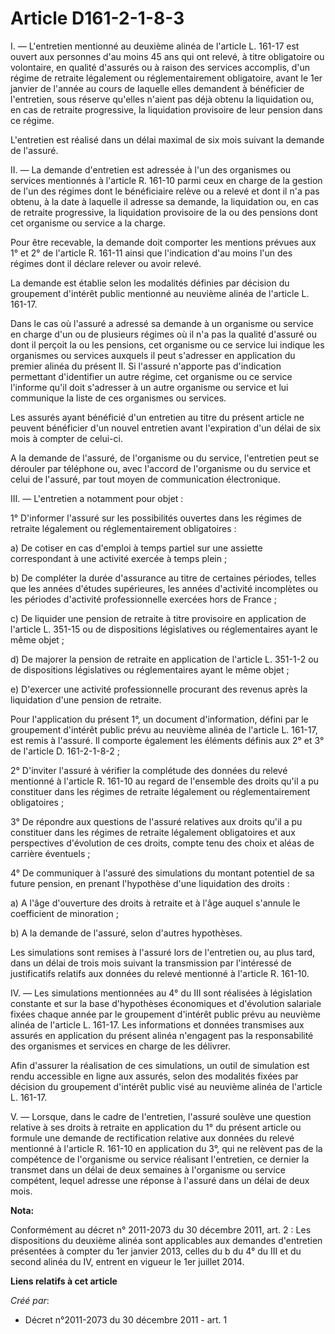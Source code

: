 # Article D161-2-1-8-3

I.  ― L'entretien mentionné au deuxième alinéa de l'article L. 161-17 est  ouvert aux personnes d'au moins 45 ans qui ont
relevé, à titre  obligatoire ou volontaire, en qualité d'assurés ou à raison des services  accomplis, d'un régime de retraite
légalement ou réglementairement  obligatoire, avant le 1er janvier de l'année au cours de laquelle elles  demandent à
bénéficier de l'entretien, sous réserve qu'elles n'aient pas  déjà obtenu la liquidation ou, en cas de retraite progressive,
la  liquidation provisoire de leur pension dans ce régime. 

L'entretien est réalisé dans un délai maximal de six mois suivant la demande de l'assuré. 

II. ― La demande d'entretien est adressée à l'un des organismes ou  services mentionnés à l'article R. 161-10 parmi ceux en
charge de la  gestion de l'un des régimes dont le bénéficiaire relève ou a relevé et  dont il n'a pas obtenu, à la date à
laquelle il adresse sa demande, la  liquidation ou, en cas de retraite progressive, la liquidation  provisoire de la ou des
pensions dont cet organisme ou service a la  charge. 

Pour être recevable, la demande doit  comporter les mentions prévues aux 1° et 2° de l'article R. 161-11 ainsi  que
l'indication d'au moins l'un des régimes dont il déclare relever ou  avoir relevé. 

La demande est établie selon les  modalités définies par décision du groupement d'intérêt public mentionné  au neuvième
alinéa de l'article L. 161-17. 

Dans  le cas où l'assuré a adressé sa demande à un organisme ou service en  charge d'un ou de plusieurs régimes où il n'a pas
la qualité d'assuré ou  dont il perçoit la ou les pensions, cet organisme ou ce service lui  indique les organismes ou
services auxquels il peut s'adresser en  application du premier alinéa du présent II. Si l'assuré n'apporte pas  d'indication
permettant d'identifier un autre régime, cet organisme ou  ce service l'informe qu'il doit s'adresser à un autre organisme ou
service et lui communique la liste de ces organismes ou services. 

Les assurés ayant bénéficié d'un entretien au titre du présent article  ne peuvent bénéficier d'un nouvel entretien avant
l'expiration d'un  délai de six mois à compter de celui-ci. 

A la  demande de l'assuré, de l'organisme ou du service, l'entretien peut se  dérouler par téléphone ou, avec l'accord de
l'organisme ou du service et  celui de l'assuré, par tout moyen de communication électronique. 

III. ― L'entretien a notamment pour objet : 

1° D'informer l'assuré sur les possibilités ouvertes dans les régimes  de retraite légalement ou réglementairement
obligatoires : 

a) De cotiser en cas d'emploi à temps partiel sur une assiette correspondant à une activité exercée à temps plein ; 

b) De compléter la durée d'assurance au titre de certaines périodes,  telles que les années d'études supérieures, les années
d'activité  incomplètes ou les périodes d'activité professionnelle exercées hors de  France ; 

c) De liquider une pension de retraite à  titre provisoire en application de l'article L. 351-15 ou de  dispositions
législatives ou réglementaires ayant le même objet ; 

d) De majorer la pension de retraite en application de l'article L.  351-1-2 ou de dispositions législatives ou
réglementaires ayant le même  objet ; 

e) D'exercer une activité professionnelle procurant des revenus après la liquidation d'une pension de retraite. 

Pour l'application du présent 1°, un document d'information, défini par  le groupement d'intérêt public prévu au neuvième
alinéa de l'article L.  161-17, est remis à l'assuré. Il comporte également les éléments  définis aux 2° et 3° de l'article
D. 161-2-1-8-2 ; 

2° D'inviter l'assuré à vérifier la complétude des données du relevé  mentionné à l'article R. 161-10 au regard de l'ensemble
des droits qu'il  a pu constituer dans les régimes de retraite légalement ou  réglementairement obligatoires ; 

3° De répondre  aux questions de l'assuré relatives aux droits qu'il a pu constituer  dans les régimes de retraite légalement
obligatoires et aux perspectives  d'évolution de ces droits, compte tenu des choix et aléas de carrière  éventuels ; 

4° De communiquer à l'assuré des  simulations du montant potentiel de sa future pension, en prenant  l'hypothèse d'une
liquidation des droits : 

a) A l'âge d'ouverture des droits à retraite et à l'âge auquel s'annule le coefficient de minoration ; 

b) A la demande de l'assuré, selon d'autres hypothèses. 

Les simulations sont remises à l'assuré lors de l'entretien ou, au plus  tard, dans un délai de trois mois suivant la
transmission par  l'intéressé de justificatifs relatifs aux données du relevé mentionné à  l'article R. 161-10. 

IV. ― Les simulations  mentionnées au 4° du III sont réalisées à législation constante et sur  la base d'hypothèses
économiques et d'évolution salariale fixées chaque  année par le groupement d'intérêt public prévu au neuvième alinéa de
l'article L. 161-17. Les informations et données transmises aux assurés  en application du présent alinéa n'engagent pas la
responsabilité des  organismes et services en charge de les délivrer. 

Afin d'assurer la réalisation de ces simulations, un outil de  simulation est rendu accessible en ligne aux assurés, selon
des  modalités fixées par décision du groupement d'intérêt public visé au  neuvième alinéa de l'article L. 161-17. 

V. ―  Lorsque, dans le cadre de l'entretien, l'assuré soulève une question  relative à ses droits à retraite en application
du 1° du présent article  ou formule une demande de rectification relative aux données du relevé  mentionné à l'article R.
161-10 en application du 3°, qui ne relèvent  pas de la compétence de l'organisme ou service réalisant l'entretien, ce
dernier la transmet dans un délai de deux semaines à l'organisme ou  service compétent, lequel adresse une réponse à l'assuré
dans un délai  de deux mois.

**Nota:**

Conformément au décret n° 2011-2073 du 30 décembre 2011, art. 2 : Les  dispositions du deuxième alinéa sont applicables aux
demandes  d'entretien présentées à compter du 1er janvier 2013, celles du b du 4° du III et du  second alinéa du IV, entrent
en vigueur le 1er juillet 2014.

**Liens relatifs à cet article**

_Créé par_:

  - Décret n°2011-2073 du 30 décembre 2011 - art. 1
